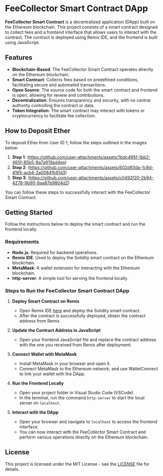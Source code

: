 # FeeCollector Smart Contract DApp

**FeeCollector Smart Contract** is a decentralized application (DApp) built on the Ethereum blockchain. This project consists of a smart contract designed to collect fees and a frontend interface that allows users to interact with the contract. The contract is deployed using Remix IDE, and the frontend is built using JavaScript.

## Features

- **Blockchain-Based**: The FeeCollector Smart Contract operates directly on the Ethereum blockchain.
- **Smart Contract**: Collects fees based on predefined conditions, facilitating secure and automated transactions.
- **Open Source**: The source code for both the smart contract and frontend is open, allowing for review and contributions.
- **Decentralization**: Ensures transparency and security, with no central authority controlling the contract or data.
- **Token Integration**: The smart contract may interact with tokens or cryptocurrency to facilitate fee collection.

## How to Deposit Ether

To deposit Ether from User ID 1, follow the steps outlined in the images below:

1. **Step 1**: (https://github.com/user-attachments/assets/1bdc495f-1bb2-465f-85b5-8a7a919ad4ee)
2. **Step 2**: (https://github.com/user-attachments/assets/602d93da-1c8d-4165-acb4-2a0084fb91d3)
3. **Step 3**: (https://github.com/user-attachments/assets/c0492f20-2b94-4278-9b90-8aa87b9804d2)

You can follow these steps to successfully interact with the FeeCollector Smart Contract.

## Getting Started

Follow the instructions below to deploy the smart contract and run the frontend locally.

### Requirements

- **Node.js**: Required for backend operations.
- **Remix IDE**: Used to deploy the Solidity smart contract on the Ethereum blockchain.
- **MetaMask**: A wallet extension for interacting with the Ethereum blockchain.
- **http-server**: A simple tool for serving the frontend locally.

### Steps to Run the FeeCollector Smart Contract DApp

1. **Deploy Smart Contract on Remix**
   - Open Remix IDE [here](https://remix.ethereum.org) and deploy the Solidity smart contract.
   - After the contract is successfully deployed, obtain the contract address from Remix.

2. **Update the Contract Address in JavaScript**
   - Open your frontend JavaScript file and replace the contract address with the one you received from Remix after deployment.

3. **Connect Wallet with MetaMask**
   - Install MetaMask in your browser and open it.
   - Connect MetaMask to the Ethereum network, and use WalletConnect to link your wallet with the DApp.

4. **Run the Frontend Locally**
   - Open your project folder in Visual Studio Code (VSCode).
   - In the terminal, run the command `http-server` to start the local server on `localhost`.

5. **Interact with the DApp**
   - Open your browser and navigate to `localhost` to access the frontend interface.
   - You can now interact with the FeeCollector Smart Contract and perform various operations directly on the Ethereum blockchain.

## License

This project is licensed under the MIT License - see the [LICENSE](LICENSE) file for details.


